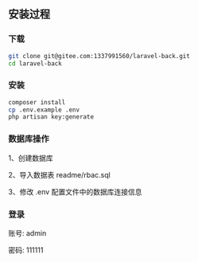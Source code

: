 ## 安装过程

### 下载

```bash
git clone git@gitee.com:1337991560/laravel-back.git
cd laravel-back
```

### 安装

```bash
composer install
cp .env.example .env
php artisan key:generate
```

### 数据库操作

1、创建数据库

2、导入数据表 readme/rbac.sql

3、修改 .env 配置文件中的数据库连接信息

### 登录
账号: admin

密码: 111111
